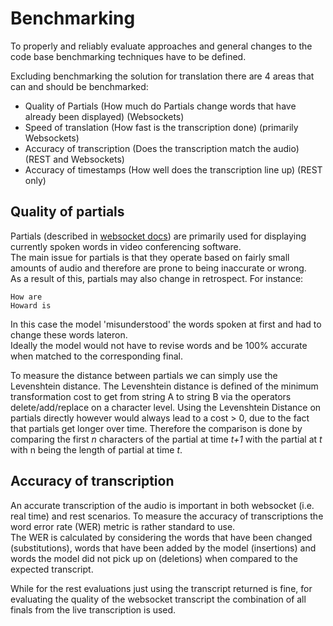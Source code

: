 # Benchmarking

To properly and reliably evaluate approaches and general changes to the code base benchmarking techniques have to be defined.

Excluding benchmarking the solution for translation there are 4 areas that can and should be benchmarked:

- Quality of Partials (How much do Partials change words that have already been displayed) (Websockets)
- Speed of translation (How fast is the transcription done) (primarily Websockets)
- Accuracy of transcription (Does the transcription match the audio) (REST and Websockets)
- Accuracy of timestamps (How well does the transcription line up) (REST only)

## Quality of partials

Partials (described in [websocket docs](./streaming_architecture.md)) are primarily used for displaying currently spoken words in video conferencing software.    
The main issue for partials is that they operate based on fairly small amounts of audio and therefore are prone to being inaccurate or wrong.    
As a result of this, partials may also change in retrospect. For instance:

```
How are
Howard is
```

In this case the model 'misunderstood' the words spoken at first and had to change these words lateron.    
Ideally the model would not have to revise words and be 100% accurate when matched to the corresponding final.

To measure the distance between partials we can simply use the Levenshtein distance. The Levenshtein distance is defined of the minimum transformation cost to get from string A to string B via the operators delete/add/replace on a character level. Using the Levenshtein Distance on partials directly however would always lead to a cost > 0, due to the fact that partials get longer over time.
Therefore the comparison is done by comparing the first *n* characters of the partial at time *t+1* with the partial at *t* with n being the length of partial at time *t*.

## Accuracy of transcription

An accurate transcription of the audio is important in both websocket (i.e. real time) and rest scenarios.
To measure the accuracy of transcriptions the word error rate (WER) metric is rather standard to use.    
The WER is calculated by considering the words that have been changed (substitutions), words that have been added by the model (insertions) and words the model did not pick up on (deletions) when compared to the expected transcript.

While for the rest evaluations just using the transcript returned is fine, for evaluating the quality of the websocket transcript the combination of all finals from the live transcription is used.
